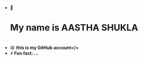 - 👋 <h1> My name is AASTHA SHUKLA<h1>
- 😄 <b> this is my GitHub account</>
- ⚡ Fun fact: ...

<!---
AaevDynamo/AaevDynamo is a ✨ special ✨ repository because its `README.md` (this file) appears on your GitHub profile.
You can click the Preview link to take a look at your changes.
--->

